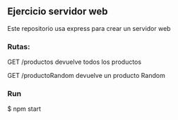 ## Ejercicio servidor web

Este repositorio usa express para crear un servidor web

### Rutas:

GET /productos devuelve todos los productos

GET /productoRandom devuelve un producto Random

### Run

$ npm start